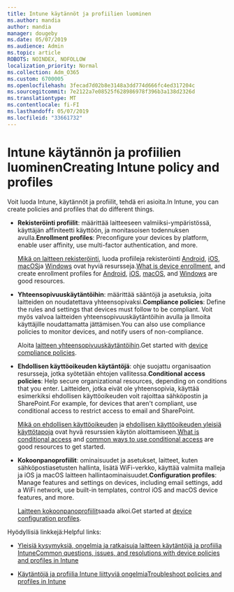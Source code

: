 ```yaml
---
title: Intune käytännöt ja profiilien luominen
ms.author: mandia
author: mandia
manager: dougeby
ms.date: 05/07/2019
ms.audience: Admin
ms.topic: article
ROBOTS: NOINDEX, NOFOLLOW
localization_priority: Normal
ms.collection: Adm_O365
ms.custom: 6700005
ms.openlocfilehash: 3fecad7d02b8e3148a3dd774d666fc4ed317204c
ms.sourcegitcommit: 7e2122a7e08525f628986978f396b3a138d2326d
ms.translationtype: MT
ms.contentlocale: fi-FI
ms.lasthandoff: 05/07/2019
ms.locfileid: "33661732"
---
```

# <a name="creating-intune-policy-and-profiles"></a><span data-ttu-id="be975-102">Intune käytännön ja profiilien luominen</span><span class="sxs-lookup"><span data-stu-id="be975-102">Creating Intune policy and profiles</span></span>

<span data-ttu-id="be975-103">Voit luoda Intune, käytännöt ja profiilit, tehdä eri asioita.</span><span class="sxs-lookup"><span data-stu-id="be975-103">In Intune, you can create policies and profiles that do different things.</span></span>

- <span data-ttu-id="be975-104">**Rekisteröinti profiilit**: määrittää laitteeseen valmiiksi-ympäristössä, käyttäjän affiniteetti käyttöön, ja monitasoisen todennuksen avulla.</span><span class="sxs-lookup"><span data-stu-id="be975-104">**Enrollment profiles**: Preconfigure your devices by platform, enable user affinity, use multi-factor authentication, and more.</span></span> 

  <span data-ttu-id="be975-105">[Mikä on laitteen rekisteröinti](https://docs.microsoft.com/intune/device-enrollment), luoda profiileja rekisteröinti [Android](https://docs.microsoft.com/intune/android-enroll), [iOS](https://docs.microsoft.com/intune/ios-enroll), [macOS](https://docs.microsoft.com/intune/macos-enroll)ja [Windows](https://docs.microsoft.com/intune/windows-enrollment-methods) ovat hyviä resursseja.</span><span class="sxs-lookup"><span data-stu-id="be975-105">[What is device enrollment](https://docs.microsoft.com/intune/device-enrollment), and create enrollment profiles for [Android](https://docs.microsoft.com/intune/android-enroll), [iOS](https://docs.microsoft.com/intune/ios-enroll), [macOS](https://docs.microsoft.com/intune/macos-enroll), and [Windows](https://docs.microsoft.com/intune/windows-enrollment-methods) are good resources.</span></span>

- <span data-ttu-id="be975-106">**Yhteensopivuuskäytäntöihin**: määrittää sääntöjä ja asetuksia, joita laitteiden on noudatettava yhteensopivaksi.</span><span class="sxs-lookup"><span data-stu-id="be975-106">**Compliance policies**: Define the rules and settings that devices must follow to be compliant.</span></span> <span data-ttu-id="be975-107">Voit myös valvoa laitteiden yhteensopivuuskäytäntöihin avulla ja Ilmoita käyttäjille noudattamatta jättämisen.</span><span class="sxs-lookup"><span data-stu-id="be975-107">You can also use compliance policies to monitor devices, and notify users of non-compliance.</span></span> 

  <span data-ttu-id="be975-108">Aloita [laitteen yhteensopivuuskäytäntöihin](https://docs.microsoft.com/intune/device-compliance-get-started).</span><span class="sxs-lookup"><span data-stu-id="be975-108">Get started with [device compliance policies](https://docs.microsoft.com/intune/device-compliance-get-started).</span></span>
- <span data-ttu-id="be975-109">**Ehdollisen käyttöoikeuden käytäntöjä**: ohje suojattu organisaation resursseja, jotka syötetään ehtojen vallitessa.</span><span class="sxs-lookup"><span data-stu-id="be975-109">**Conditional access policies**: Help secure organizational resources, depending on conditions that you enter.</span></span> <span data-ttu-id="be975-110">Laitteiden, jotka eivät ole yhteensopivia, käyttää esimerkiksi ehdollisen käyttöoikeuden voit rajoittaa sähköpostin ja SharePoint.</span><span class="sxs-lookup"><span data-stu-id="be975-110">For example, for devices that aren't compliant, use conditional access to restrict access to email and SharePoint.</span></span>

  <span data-ttu-id="be975-111">[Mikä on ehdollisen käyttöoikeuden](https://docs.microsoft.com/intune/conditional-access) ja [ehdollisen käyttöoikeuden yleisiä käyttötapoja](https://docs.microsoft.com/intune/conditional-access-intune-common-ways-use) ovat hyvä resurssien käytön aloittamiseen.</span><span class="sxs-lookup"><span data-stu-id="be975-111">[What is conditional access](https://docs.microsoft.com/intune/conditional-access) and [common ways to use conditional access](https://docs.microsoft.com/intune/conditional-access-intune-common-ways-use) are good resources to get started.</span></span>

- <span data-ttu-id="be975-112">**Kokoonpanoprofiilit**: ominaisuudet ja asetukset, laitteet, kuten sähköpostiasetusten hallinta, lisätä WiFi-verkko, käyttää valmiita malleja ja iOS ja macOS laitteen hallintaominaisuudet.</span><span class="sxs-lookup"><span data-stu-id="be975-112">**Configuration profiles**: Manage features and settings on devices, including email settings, add a WiFi network, use built-in templates, control iOS and macOS device features, and more.</span></span> 

  <span data-ttu-id="be975-113">[Laitteen kokoonpanoprofiilit](https://docs.microsoft.com/intune/device-profiles)saada alkoi.</span><span class="sxs-lookup"><span data-stu-id="be975-113">Get started at [device configuration profiles](https://docs.microsoft.com/intune/device-profiles).</span></span>

<span data-ttu-id="be975-114">Hyödyllisiä linkkejä:</span><span class="sxs-lookup"><span data-stu-id="be975-114">Helpful links:</span></span>

- [<span data-ttu-id="be975-115">Yleisiä kysymyksiä, ongelmia ja ratkaisuja laitteen käytäntöjä ja profiilia Intune</span><span class="sxs-lookup"><span data-stu-id="be975-115">Common questions, issues, and resolutions with device policies and profiles in Intune</span></span>](https://docs.microsoft.com/intune/device-profile-troubleshoot)

- [<span data-ttu-id="be975-116">Käytäntöjä ja profiilia Intune liittyviä ongelmia</span><span class="sxs-lookup"><span data-stu-id="be975-116">Troubleshoot policies and profiles in Intune</span></span>](https://docs.microsoft.com/intune/troubleshoot-policies-in-microsoft-intune)
